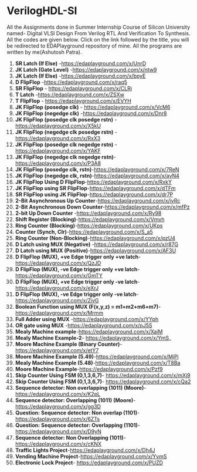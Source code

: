 # VerilogHDL-SI
All the Assignments done in Summer Internship Course of Silicon University named- Digital VLSI Design From Verilog RTL And Verification To Synthesis.
All the codes are given below. Click on the link followed by the title, you will be redirected to EDAPlayground repository of mine. All the programs are written by me(Ashutosh Patra).

1. **SR Latch (If Else)** -https://edaplayground.com/x/UnrD
3. **JK Latch (Gate Level)**  -https://edaplayground.com/x/ntw9
4. **JK Latch (If Else)**  -https://edaplayground.com/x/bpyE
5. **D FlipFlop**  -https://edaplayground.com/x/raq5
6. **SR FlipFlop**  - https://edaplayground.com/x/CLRj
7. **T Latch**  -https://edaplayground.com/x/ZSXw
8. **T FlipFlop** -  https://edaplayground.com/x/EVYH
9. **JK FlipFlop (posedge clk)** - https://edaplayground.com/x/VcM6
10. **JK FlipFlop (negedge clk)**  -https://edaplayground.com/x/Dnr8
11. **JK FlipFlop (posedge clk posedge rstn)** -https://edaplayground.com/x/X5kU
12. **JK FlipFlop (negedge clk posedge rstn)** -https://edaplayground.com/x/RxX3
13. **JK FlipFlop (posedge clk negedge rstn)** -https://edaplayground.com/x/YAKF
14. **JK FlipFlop (negedge clk negedge rstn)**-https://edaplayground.com/x/P3A8 
15. **JK FlipFlop (posedge clk, rstn)**-https://edaplayground.com/x/7ReN  
16. **JK FlipFlop (negedge clk, rstn)**-https://edaplayground.com/x/ayN4 
17. **JK FlipFlop Using D FlipFlop**-https://edaplayground.com/x/RxkY 
18. **JK FlipFlop using SR FlipFlop**-https://edaplayground.com/x/dTFm  
19. **SR FlipFlop using JK FlipFlop**-https://edaplayground.com/x/dr7P  
20. **2-Bit Asynchronous Up Counter**-https://edaplayground.com/x/ivRc  
21. **2-Bit Asynchronous Down Counter**-https://edaplayground.com/x/mfPz  
22. **2-bit Up Down Counter** -https://edaplayground.com/x/Ry98 
23. **Shift Register (Blocking)**-https://edaplayground.com/x/Vmvh  
24. **Ring Counter (Blocking)**-https://edaplayground.com/x/UKps  
25. **Counter (Synch, Clr)**-https://edaplayground.com/x/S_a5  
26. **Ring Counter (Non-Blocking)**-https://edaplayground.com/x/pzU4  
27. **D Latch using MUX (Negative)** -https://edaplayground.com/x/r87G 
28. **D Latch using MUX (Positive)**-https://edaplayground.com/x/AF3U   
29. **D FlipFlop (MUX), +ve Edge trigger only +ve latch**-https://edaplayground.com/x/QzJD  
30. **D FlipFlop (MUX), -ve Edge trigger only +ve latch**-https://edaplayground.com/x/GmTY  
31. **D FlipFlop (MUX), +ve Edge trigger only -ve latch**-https://edaplayground.com/x/eXrJ  
32. **D FlipFlop (MUX), -ve Edge trigger only -ve latch**-https://edaplayground.com/x/ZivG  
33. **Boolean Function using MUX (F(x,y,z) = m1+m2+m6+m7)**-https://edaplayground.com/x/Mrmm  
34. **Full Adder using MUX** -https://edaplayground.com/x/YYph 
35. **OR gate using MUX** -https://edaplayground.com/x/pJ5S 
36. **Mealy Machine example**-https://edaplayground.com/x/XaiM  
37. **Mealy Machine Example-2**- https://edaplayground.com/x/YmS_ 
38. **Moore Machine Example (Binary Counter)**-https://edaplayground.com/x/etY7  
39. **Moore Machine Example (5.49)**-https://edaplayground.com/x/MiPi  
40. **Mealy Machine Example (5.48)**-https://edaplayground.com/x/T8Ba  
41. **Moore Machine Example**-https://edaplayground.com/x/Pzf9  
42. **Skip Counter Using FSM (0,1,3,6,7)**- https://edaplayground.com/x/mXj9 
43. **Skip Counter Using FSM (0,1,3,6,7)**- https://edaplayground.com/x/cQa2  
44. **Sequence detector: Non overlapping (1011) (Moore)**-https://edaplayground.com/x/K2pL  
45. **Sequence detector: Overlapping (1011) (Moore)**-https://edaplayground.com/x/gg3D  
46. **Question: Sequence detector: Non overlap (1101)**-https://edaplayground.com/x/6ZTs  
47. **Question: Sequence detector: Overlapping (1101)**-https://edaplayground.com/x/D9yN  
48. **Sequence detector: Non Overlapping (1011)**-https://edaplayground.com/x/cKNX
49. **Traffic Lights Project**-https://edaplayground.com/x/Dh4J
50. **Vending Machine Project**-https://edaplayground.com/x/YvmS  
51. **Electronic Lock Project**- https://edaplayground.com/x/PUZD



